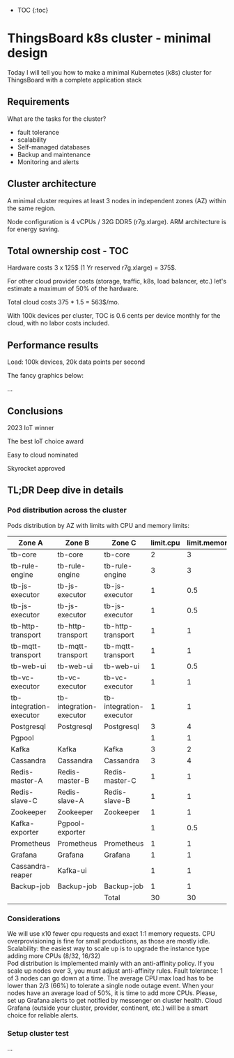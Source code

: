 * TOC
{:toc}
<!-- This will parse content of HTML tags as markdown when uncomment {::options parse_block_html="true" /} -->

# ThingsBoard k8s cluster - minimal design

Today I will tell you how to make a minimal Kubernetes (k8s) cluster for ThingsBoard with a complete application stack

## Requirements

What are the tasks for the cluster?
  * fault tolerance
  * scalability
  * Self-managed databases
  * Backup and maintenance
  * Monitoring and alerts

## Cluster architecture

A minimal cluster requires at least 3 nodes in independent zones (AZ) within the same region.

Node configuration is 4 vCPUs / 32G DDR5 (r7g.xlarge). ARM architecture is for energy saving.

## Total ownership cost - TOC

Hardware costs 3 x 125$ (1 Yr reserved r7g.xlarge) = 375$.

For other cloud provider costs (storage, traffic, k8s, load balancer, etc.) let's estimate a maximum of 50% of the hardware.

Total cloud costs 375 * 1.5 = 563$/mo.

With 100k devices per cluster, TOC is 0.6 cents per device monthly for the cloud, with no labor costs included.

## Performance results

Load: 100k devices, 20k data points per second

The fancy graphics below:

...

## Conclusions

2023 IoT winner

The best IoT choice award

Easy to cloud nominated

Skyrocket approved

## TL;DR Deep dive in details

### Pod distribution across the cluster

Pods distribution by AZ with limits with CPU and memory limits:

| Zone A                  | Zone B                  | Zone C                  | limit.cpu | limit.memory |
|-------------------------|-------------------------|-------------------------|-----------|--------------|
| tb-core                 | tb-core                 | tb-core                 | 2         | 3            |
| tb-rule-engine          | tb-rule-engine          | tb-rule-engine          | 3         | 3            |
| tb-js-executor          | tb-js-executor          | tb-js-executor          | 1         | 0.5          |
| tb-js-executor          | tb-js-executor          | tb-js-executor          | 1         | 0.5          |
| tb-http-transport       | tb-http-transport       | tb-http-transport       | 1         | 1            |
| tb-mqtt-transport       | tb-mqtt-transport       | tb-mqtt-transport       | 1         | 1            |
| tb-web-ui               | tb-web-ui               | tb-web-ui               | 1         | 0.5          |
| tb-vc-executor          | tb-vc-executor          | tb-vc-executor          | 1         | 1            |
| tb-integration-executor | tb-integration-executor | tb-integration-executor | 1         | 1            |
| Postgresql              | Postgresql              | Postgresql              | 3         | 4            |
| Pgpool                  |                         |                         | 1         | 1            |
| Kafka                   | Kafka                   | Kafka                   | 3         | 2            |
| Cassandra               | Cassandra               | Cassandra               | 3         | 4            |
| Redis-master-A          | Redis-master-B          | Redis-master-C          | 1         | 1            |
| Redis-slave-C           | Redis-slave-A           | Redis-slave-B           | 1         | 1            |
| Zookeeper               | Zookeeper               | Zookeeper               | 1         | 1            |
| Kafka-exporter          | Pgpool-exporter         |                         | 1         | 0.5          |
| Prometheus              | Prometheus              | Prometheus              | 1         | 1            |
| Grafana                 | Grafana                 | Grafana                 | 1         | 1            |
| Cassandra-reaper        | Kafka-ui                |                         | 1         | 1            |
| Backup-job              | Backup-job              | Backup-job              | 1         | 1            |
|                         |                         | Total                   | 30        | 30           |

### Considerations

We will use x10 fewer cpu requests and exact 1:1 memory requests.
CPU overprovisioning is fine for small productions, as those are mostly idle.
Scalability: the easiest way to scale up is to upgrade the instance type adding more CPUs (8/32, 16/32)  
Pod distribution is implemented mainly with an anti-affinity policy. If you scale up nodes over 3, you must adjust anti-affinity rules.
Fault tolerance: 1 of 3 nodes can go down at a time.
The average CPU max load has to be lower than 2/3 (66%) to tolerate a single node outage event.
When your nodes have an average load of 50%, it is time to add more CPUs.
Please, set up Grafana alerts to get notified by messenger on cluster health. Cloud Grafana (outside your cluster, provider, continent, etc.) will be a smart choice for reliable alerts.

### Setup cluster test

...